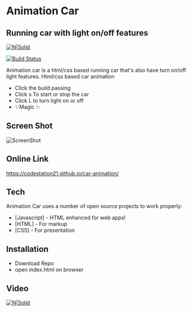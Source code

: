 # Animation Car
## Running car with light on/off features

[![N|Solid](https://firebasestorage.googleapis.com/v0/b/codestation21-42e53.appspot.com/o/CodeStation-21-logo.jpg?alt=media&token=b944de69-81fd-436a-85a8-96d693aa13cb)](https://codstation21.com)

[![Build Status](https://travis-ci.org/joemccann/dillinger.svg?branch=master)](https://codestation21.github.io/car-animation/)

Animation car is a html/css based running car that's also have turn on/off light features.
Html/css based car animation

- Click the build passing
- Click s To start or stop the car
- Click L to turn light on or off
- ✨Magic ✨
## Screen Shot
![ScreenShot](https://firebasestorage.googleapis.com/v0/b/codestation21-42e53.appspot.com/o/running%20car.png?alt=media&token=0fc21242-bcf7-4b6d-8d81-5852101ad611)

## Online Link 
https://codestation21.github.io/car-animation/
## Tech

Animation Car uses a number of open source projects to work properly:

- [Javascript] - HTML enhanced for web apps!
- [HTML] - For markup
- [CSS] - For presentation


## Installation

- Download Repo
- open index.html on browser
## Video 
[![N|Solid](https://media.giphy.com/media/7JUVsmJ0yTtceK09NJ/giphy.gif)](https://media.giphy.com/media/7JUVsmJ0yTtceK09NJ/giphy.gif)